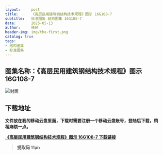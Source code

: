 ```yaml
---
layout:     post
title:      《高层民用建筑钢结构技术规程》图示 16G108-7
subtitle:   标准图集 结构图集 16G108-7
date:       2025-05-13
author:     峰兄
header-img: img/the-first.png
catalog: true
tags:
- 结构图集
- 标准图集
---
```

## 图集名称：《高层民用建筑钢结构技术规程》图示 16G108-7
![封面](https://pic1.imgdb.cn/item/6822b9eb58cb8da5c8ef9061.jpg)

## 下载地址 ##
**文件放在我的移动云盘里面，下载时需要注册一个移动云盘账号，登陆后下载，稍稍麻烦一点。**  
  
[**《高层民用建筑钢结构技术规程》图示 16G108-7 下载链接**](https://caiyun.139.com/m/i?2nc6pdvPriN6m)

> **提取码 11pn**

